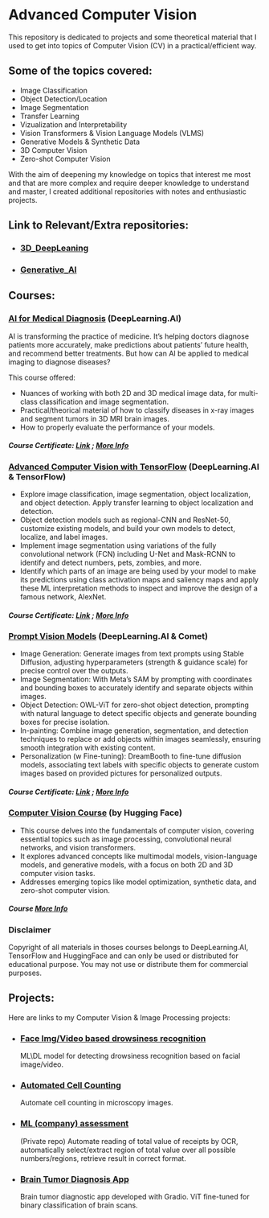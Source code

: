 # Advanced Computer Vision

This repository is dedicated to projects and some theoretical material that I used to get into topics of Computer Vision (CV) in a practical/efficient way.

## Some of the topics covered:
- Image Classification
- Object Detection/Location
- Image Segmentation
- Transfer Learning
- Vizualization and Interpretability
- Vision Transformers & Vision Language Models (VLMS)
- Generative Models & Synthetic Data
- 3D Computer Vision
- Zero-shot Computer Vision

With the aim of deepening my knowledge on topics that interest me most and that are more complex and require deeper knowledge to understand and master, I created additional repositories with notes and enthusiastic projects.
## Link to Relevant/Extra repositories:
- ### [3D_DeepLeaning](https://github.com/AMfeta99/3D_DeepLearning)
- ### [Generative_AI](https://github.com/AMfeta99/Generative_AI/tree/main)


## Courses:
### [AI for Medical Diagnosis](https://www.coursera.org/learn/ai-for-medical-diagnosis) (DeepLearning.AI) 
AI is transforming the practice of medicine. It’s helping doctors diagnose patients more accurately, make predictions about patients’ future health, and recommend better treatments.
But how can AI be applied to medical imaging to diagnose diseases? 

This course offered:
  - Nuances of working with both 2D and 3D medical image data, for multi-class classification and image segmentation.
  - Practical/theorical material of how to classify diseases in x-ray images and segment tumors in 3D MRI brain images.
  - How to properly evaluate the performance of your models.
##### Course Certificate: [Link](https://www.coursera.org/account/accomplishments/certificate/Y6W58TZVBGA3) ; [More Info](https://www.coursera.org/account/accomplishments/verify/Y6W58TZVBGA3?utm_source=link&utm_medium=certificate&utm_content=cert_image&utm_campaign=pdf_header_button&utm_product=course)


### [Advanced Computer Vision with TensorFlow](https://www.coursera.org/learn/advanced-computer-vision-with-tensorflow/) (DeepLearning.AI & TensorFlow)
  - Explore image classification, image segmentation, object localization, and object detection. Apply transfer learning to object localization and detection.
  - Object detection models such as regional-CNN and ResNet-50, customize existing models, and build your own models to detect, localize, and label images.
  - Implement image segmentation using variations of the fully convolutional network (FCN) including U-Net and Mask-RCNN to identify and detect numbers, pets, zombies, and more.
  - Identify which parts of an image are being used by your model to make its predictions using class activation maps and saliency maps and apply these ML interpretation methods to inspect and improve the design of a famous network, AlexNet.
##### Course Certificate: [Link](https://www.coursera.org/account/accomplishments/certificate/DDXQAQBTVVTA) ;  [More Info](https://www.coursera.org/account/accomplishments/verify/DDXQAQBTVVTA)

### [Prompt Vision Models](https://github.com/AMfeta99/Advanced_Computer_Vision/tree/main/Prompt_Vision_Models) (DeepLearning.AI & Comet)
 - Image Generation: Generate images from text prompts using Stable Diffusion, adjusting hyperparameters (strength & guidance scale) for precise control over the outputs.
 - Image Segmentation: With Meta’s SAM by prompting with coordinates and bounding boxes to accurately identify and separate objects within images.
 - Object Detection: OWL-ViT for zero-shot object detection, prompting with natural language to detect specific objects and generate bounding boxes for precise isolation.
 - In-painting: Combine image generation, segmentation, and detection techniques to replace or add objects within images seamlessly, ensuring smooth integration with existing content.
 - Personalization (w Fine-tuning): DreamBooth to fine-tune diffusion models, associating text labels with specific objects to generate custom images based on provided pictures for personalized outputs.
##### Course Certificate: [Link](https://learn.deeplearning.ai/accomplishments/42188bdb-dfc6-4611-b937-976fd590ed19?usp=sharing) ; [More Info](https://www.deeplearning.ai/short-courses/prompt-engineering-for-vision-models/)

### [Computer Vision Course](https://github.com/AMfeta99/Advanced_Computer_Vision/tree/main/Computer_Vision_HF) (by Hugging Face)
- This course delves into the fundamentals of computer vision, covering essential topics such as image processing, convolutional neural networks, and vision transformers.
- It explores advanced concepts like multimodal models, vision-language models, and generative models, with a focus on both 2D and 3D computer vision tasks.
- Addresses emerging topics like model optimization, synthetic data, and zero-shot computer vision.
#####  Course [More Info](https://huggingface.co/learn/computer-vision-course/unit0/welcome/welcome)

### Disclaimer
Copyright of all materials in thoses courses belongs to DeepLearning.AI, TensorFlow and HuggingFace and can only be used or distributed for educational purpose. You may not use or distribute them for commercial purposes.

## Projects:
Here are links to my Computer Vision & Image Processing projects: 
- ### [Face Img/Video based drowsiness recognition](https://github.com/AMfeta99/Face-img-video-based-drowsiness-recognition)
   ML\DL model for detecting drowsiness recognition based on facial image/video.
- ### [Automated Cell Counting](https://github.com/AMfeta99/Automated-Cell-Counting_FEUP_AIBI)
  Automate cell counting in microscopy images.
- ### [ML (company) assessment](https://github.com/AMfeta99/Klippa_ML_assessment_AnaSousa) 
  (Private repo) Automate reading of total value of receipts by OCR, automatically select/extract region of total value over all possible numbers/regions, retrieve result in correct format.
- ### [Brain Tumor Diagnosis App](https://github.com/AMfeta99/Advanced_Computer_Vision/tree/main/Computer_Vision_HF/brain_tumor_diagnosis_app_HF)
  Brain tumor diagnostic app developed with Gradio. ViT fine-tuned for binary classification of brain scans.

